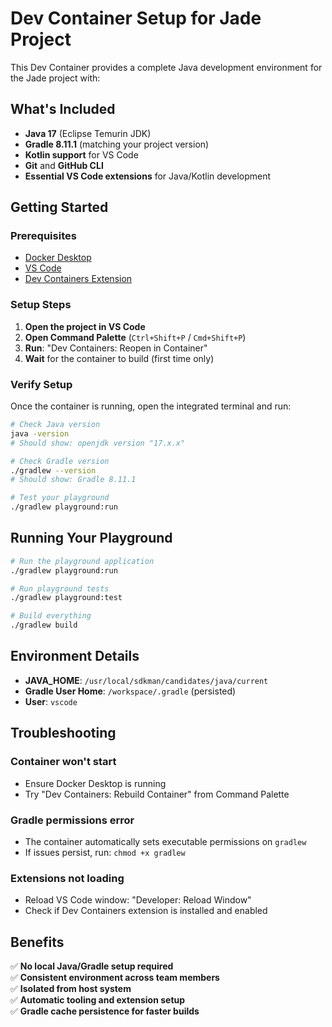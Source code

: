 # Dev Container Setup for Jade Project

This Dev Container provides a complete Java development environment for the Jade project with:

## What's Included

- **Java 17** (Eclipse Temurin JDK)
- **Gradle 8.11.1** (matching your project version)
- **Kotlin support** for VS Code
- **Git** and **GitHub CLI**
- **Essential VS Code extensions** for Java/Kotlin development

## Getting Started

### Prerequisites
- [Docker Desktop](https://www.docker.com/products/docker-desktop)
- [VS Code](https://code.visualstudio.com/)
- [Dev Containers Extension](https://marketplace.visualstudio.com/items?itemName=ms-vscode-remote.remote-containers)

### Setup Steps

1. **Open the project in VS Code**
2. **Open Command Palette** (`Ctrl+Shift+P` / `Cmd+Shift+P`)
3. **Run**: "Dev Containers: Reopen in Container"
4. **Wait** for the container to build (first time only)

### Verify Setup

Once the container is running, open the integrated terminal and run:

```bash
# Check Java version
java -version
# Should show: openjdk version "17.x.x"

# Check Gradle version  
./gradlew --version
# Should show: Gradle 8.11.1

# Test your playground
./gradlew playground:run
```

## Running Your Playground

```bash
# Run the playground application
./gradlew playground:run

# Run playground tests
./gradlew playground:test

# Build everything
./gradlew build
```

## Environment Details

- **JAVA_HOME**: `/usr/local/sdkman/candidates/java/current`
- **Gradle User Home**: `/workspace/.gradle` (persisted)
- **User**: `vscode`

## Troubleshooting

### Container won't start
- Ensure Docker Desktop is running
- Try "Dev Containers: Rebuild Container" from Command Palette

### Gradle permissions error
- The container automatically sets executable permissions on `gradlew`
- If issues persist, run: `chmod +x gradlew`

### Extensions not loading
- Reload VS Code window: "Developer: Reload Window"
- Check if Dev Containers extension is installed and enabled

## Benefits

✅ **No local Java/Gradle setup required**  
✅ **Consistent environment across team members**  
✅ **Isolated from host system**  
✅ **Automatic tooling and extension setup**  
✅ **Gradle cache persistence for faster builds** 